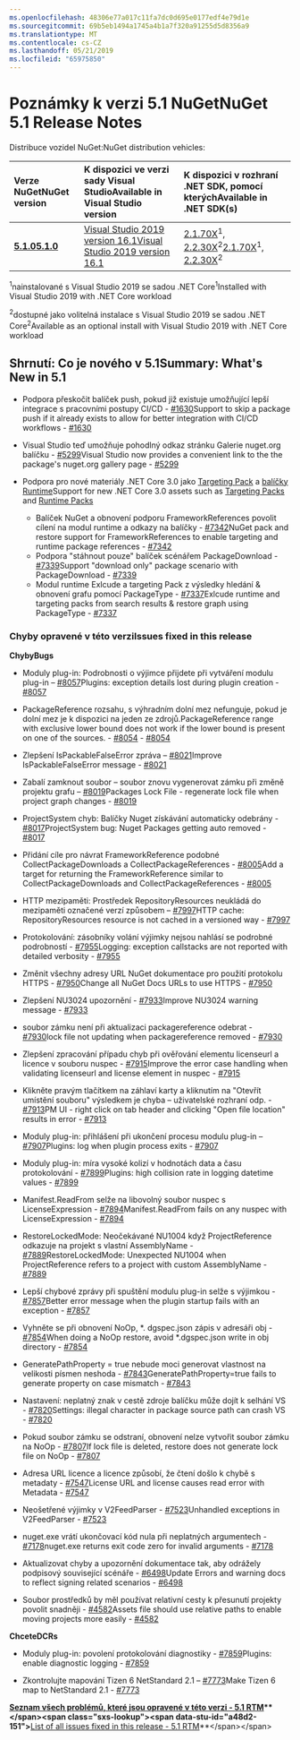 ```yaml
---
ms.openlocfilehash: 48306e77a017c11fa7dc0d695e0177edf4e79d1e
ms.sourcegitcommit: 69b5eb1494a1745a4b1a7f320a91255d5d8356a9
ms.translationtype: MT
ms.contentlocale: cs-CZ
ms.lasthandoff: 05/21/2019
ms.locfileid: "65975850"
---
```

# <a name="nuget-51-release-notes"></a><span data-ttu-id="a48d2-101">Poznámky k verzi 5.1 NuGet</span><span class="sxs-lookup"><span data-stu-id="a48d2-101">NuGet 5.1 Release Notes</span></span>

<span data-ttu-id="a48d2-102">Distribuce vozidel NuGet:</span><span class="sxs-lookup"><span data-stu-id="a48d2-102">NuGet distribution vehicles:</span></span>

| <span data-ttu-id="a48d2-103">Verze NuGet</span><span class="sxs-lookup"><span data-stu-id="a48d2-103">NuGet version</span></span> | <span data-ttu-id="a48d2-104">K dispozici ve verzi sady Visual Studio</span><span class="sxs-lookup"><span data-stu-id="a48d2-104">Available in Visual Studio version</span></span>| <span data-ttu-id="a48d2-105">K dispozici v rozhraní .NET SDK, pomocí kterých</span><span class="sxs-lookup"><span data-stu-id="a48d2-105">Available in .NET SDK(s)</span></span>|
|:---|:---|:---|
| [<span data-ttu-id="a48d2-106">**5.1.0**</span><span class="sxs-lookup"><span data-stu-id="a48d2-106">**5.1.0**</span></span>](https://nuget.org/downloads) | [<span data-ttu-id="a48d2-107">Visual Studio 2019 version 16.1</span><span class="sxs-lookup"><span data-stu-id="a48d2-107">Visual Studio 2019 version 16.1</span></span>](https://visualstudio.microsoft.com/downloads/) | <span data-ttu-id="a48d2-108">[2.1.70X](https://dotnet.microsoft.com/download/dotnet-core/2.1)<sup>1</sup>, [2.2.30X](https://dotnet.microsoft.com/download/dotnet-core/2.2)<sup>2</sup></span><span class="sxs-lookup"><span data-stu-id="a48d2-108">[2.1.70X](https://dotnet.microsoft.com/download/dotnet-core/2.1)<sup>1</sup>, [2.2.30X](https://dotnet.microsoft.com/download/dotnet-core/2.2)<sup>2</sup></span></span> |

<span data-ttu-id="a48d2-109"><sup>1</sup>nainstalované s Visual Studio 2019 se sadou .NET Core</span><span class="sxs-lookup"><span data-stu-id="a48d2-109"><sup>1</sup>Installed with Visual Studio 2019 with .NET Core workload</span></span> 

<span data-ttu-id="a48d2-110"><sup>2</sup>dostupné jako volitelná instalace s Visual Studio 2019 se sadou .NET Core</span><span class="sxs-lookup"><span data-stu-id="a48d2-110"><sup>2</sup>Available as an optional install with Visual Studio 2019 with .NET Core workload</span></span>

## <a name="summary-whats-new-in-51"></a><span data-ttu-id="a48d2-111">Shrnutí: Co je nového v 5.1</span><span class="sxs-lookup"><span data-stu-id="a48d2-111">Summary: What's New in 5.1</span></span>

* <span data-ttu-id="a48d2-112">Podpora přeskočit balíček push, pokud již existuje umožňující lepší integrace s pracovními postupy CI/CD - [#1630](https://github.com/NuGet/Home/issues/1630#issuecomment-483461100)</span><span class="sxs-lookup"><span data-stu-id="a48d2-112">Support to skip a package push if it already exists to allow for better integration with CI/CD workflows - [#1630](https://github.com/NuGet/Home/issues/1630#issuecomment-483461100)</span></span>

* <span data-ttu-id="a48d2-113">Visual Studio teď umožňuje pohodlný odkaz stránku Galerie nuget.org balíčku - [#5299](https://github.com/NuGet/Home/issues/5299#issuecomment-494458510)</span><span class="sxs-lookup"><span data-stu-id="a48d2-113">Visual Studio now provides a convenient link to the the package's nuget.org gallery page - [#5299](https://github.com/NuGet/Home/issues/5299#issuecomment-494458510)</span></span>

* <span data-ttu-id="a48d2-114">Podpora pro nové materiály .NET Core 3.0 jako [Targeting Pack](https://github.com/dotnet/cli/issues/10006) a [balíčky Runtime](https://github.com/dotnet/cli/issues/10007)</span><span class="sxs-lookup"><span data-stu-id="a48d2-114">Support for new .NET Core 3.0 assets such as [Targeting Packs](https://github.com/dotnet/cli/issues/10006) and [Runtime Packs](https://github.com/dotnet/cli/issues/10007)</span></span>
  * <span data-ttu-id="a48d2-115">Balíček NuGet a obnovení podporu FrameworkReferences povolit cílení na modul runtime a odkazy na balíčky - [#7342](https://github.com/NuGet/Home/issues/7342)</span><span class="sxs-lookup"><span data-stu-id="a48d2-115">NuGet pack and restore support for FrameworkReferences to enable targeting and runtime package references - [#7342](https://github.com/NuGet/Home/issues/7342)</span></span>
  * <span data-ttu-id="a48d2-116">Podpora "stáhnout pouze" balíček scénářem PackageDownload - [#7339](https://github.com/NuGet/Home/issues/7339)</span><span class="sxs-lookup"><span data-stu-id="a48d2-116">Support "download only" package scenario with PackageDownload - [#7339](https://github.com/NuGet/Home/issues/7339)</span></span>
  * <span data-ttu-id="a48d2-117">Modul runtime Exlcude a targeting Pack z výsledky hledání & obnovení grafu pomocí PackageType - [#7337](https://github.com/NuGet/Home/issues/7337)</span><span class="sxs-lookup"><span data-stu-id="a48d2-117">Exlcude runtime and targeting packs from search results & restore graph using PackageType - [#7337](https://github.com/NuGet/Home/issues/7337)</span></span>

### <a name="issues-fixed-in-this-release"></a><span data-ttu-id="a48d2-118">Chyby opravené v této verzi</span><span class="sxs-lookup"><span data-stu-id="a48d2-118">Issues fixed in this release</span></span>

<span data-ttu-id="a48d2-119">**Chyby**</span><span class="sxs-lookup"><span data-stu-id="a48d2-119">**Bugs**</span></span>

* <span data-ttu-id="a48d2-120">Moduly plug-in: Podrobnosti o výjimce přijdete při vytváření modulu plug-in – [#8057](https://github.com/NuGet/Home/issues/8057)</span><span class="sxs-lookup"><span data-stu-id="a48d2-120">Plugins:  exception details lost during plugin creation - [#8057](https://github.com/NuGet/Home/issues/8057)</span></span>

* <span data-ttu-id="a48d2-121">PackageReference rozsahu, s výhradním dolní mez nefunguje, pokud je dolní mez je k dispozici na jeden ze zdrojů.</span><span class="sxs-lookup"><span data-stu-id="a48d2-121">PackageReference range with exclusive lower bound does not work if the lower bound is present on one of the sources.</span></span><span data-ttu-id="a48d2-122"> - [#8054](https://github.com/NuGet/Home/issues/8054)</span><span class="sxs-lookup"><span data-stu-id="a48d2-122"> - [#8054](https://github.com/NuGet/Home/issues/8054)</span></span>

* <span data-ttu-id="a48d2-123">Zlepšení IsPackableFalseError zpráva – [#8021](https://github.com/NuGet/Home/issues/8021)</span><span class="sxs-lookup"><span data-stu-id="a48d2-123">Improve IsPackableFalseError message - [#8021](https://github.com/NuGet/Home/issues/8021)</span></span>

* <span data-ttu-id="a48d2-124">Zabalí zamknout soubor – soubor znovu vygenerovat zámku při změně projektu grafu – [#8019](https://github.com/NuGet/Home/issues/8019)</span><span class="sxs-lookup"><span data-stu-id="a48d2-124">Packages Lock File - regenerate lock file when project graph changes - [#8019](https://github.com/NuGet/Home/issues/8019)</span></span>

* <span data-ttu-id="a48d2-125">ProjectSystem chyb: Balíčky Nuget získávání automaticky odebrány - [#8017](https://github.com/NuGet/Home/issues/8017)</span><span class="sxs-lookup"><span data-stu-id="a48d2-125">ProjectSystem bug: Nuget Packages getting auto removed - [#8017](https://github.com/NuGet/Home/issues/8017)</span></span>

* <span data-ttu-id="a48d2-126">Přidání cíle pro návrat FrameworkReference podobné CollectPackageDownloads a CollectPackageReferences - [#8005](https://github.com/NuGet/Home/issues/8005)</span><span class="sxs-lookup"><span data-stu-id="a48d2-126">Add a target for returning the FrameworkReference similar to CollectPackageDownloads and CollectPackageReferences - [#8005](https://github.com/NuGet/Home/issues/8005)</span></span>

* <span data-ttu-id="a48d2-127">HTTP mezipaměti:  Prostředek RepositoryResources neukládá do mezipaměti označené verzí způsobem – [#7997](https://github.com/NuGet/Home/issues/7997)</span><span class="sxs-lookup"><span data-stu-id="a48d2-127">HTTP cache:  RepositoryResources resource is not cached in a versioned way - [#7997](https://github.com/NuGet/Home/issues/7997)</span></span>

* <span data-ttu-id="a48d2-128">Protokolování: zásobníky volání výjimky nejsou nahlásí se podrobné podrobností - [#7955](https://github.com/NuGet/Home/issues/7955)</span><span class="sxs-lookup"><span data-stu-id="a48d2-128">Logging:  exception callstacks are not reported with detailed verbosity - [#7955](https://github.com/NuGet/Home/issues/7955)</span></span>

* <span data-ttu-id="a48d2-129">Změnit všechny adresy URL NuGet dokumentace pro použití protokolu HTTPS - [#7950](https://github.com/NuGet/Home/issues/7950)</span><span class="sxs-lookup"><span data-stu-id="a48d2-129">Change all NuGet Docs URLs to use HTTPS - [#7950](https://github.com/NuGet/Home/issues/7950)</span></span>

* <span data-ttu-id="a48d2-130">Zlepšení NU3024 upozornění - [#7933](https://github.com/NuGet/Home/issues/7933)</span><span class="sxs-lookup"><span data-stu-id="a48d2-130">Improve NU3024 warning message - [#7933](https://github.com/NuGet/Home/issues/7933)</span></span>

* <span data-ttu-id="a48d2-131">soubor zámku není při aktualizaci packagereference odebrat - [#7930](https://github.com/NuGet/Home/issues/7930)</span><span class="sxs-lookup"><span data-stu-id="a48d2-131">lock file not updating when packagereference removed - [#7930](https://github.com/NuGet/Home/issues/7930)</span></span>

* <span data-ttu-id="a48d2-132">Zlepšení zpracování případu chyb při ověřování elementu licenseurl a licence v souboru nuspec - [#7915](https://github.com/NuGet/Home/issues/7915)</span><span class="sxs-lookup"><span data-stu-id="a48d2-132">Improve the error case handling when validating licenseurl and license element in nuspec - [#7915](https://github.com/NuGet/Home/issues/7915)</span></span>

* <span data-ttu-id="a48d2-133">Klikněte pravým tlačítkem na záhlaví karty a kliknutím na "Otevřít umístění souboru" výsledkem je chyba – uživatelské rozhraní odp. - [#7913](https://github.com/NuGet/Home/issues/7913)</span><span class="sxs-lookup"><span data-stu-id="a48d2-133">PM UI - right click on tab header and clicking "Open file location" results in error - [#7913](https://github.com/NuGet/Home/issues/7913)</span></span>

* <span data-ttu-id="a48d2-134">Moduly plug-in: přihlášení při ukončení procesu modulu plug-in – [#7907](https://github.com/NuGet/Home/issues/7907)</span><span class="sxs-lookup"><span data-stu-id="a48d2-134">Plugins:  log when plugin process exits - [#7907](https://github.com/NuGet/Home/issues/7907)</span></span>

* <span data-ttu-id="a48d2-135">Moduly plug-in: míra vysoké kolizí v hodnotách data a času protokolování - [#7899](https://github.com/NuGet/Home/issues/7899)</span><span class="sxs-lookup"><span data-stu-id="a48d2-135">Plugins:  high collision rate in logging datetime values - [#7899](https://github.com/NuGet/Home/issues/7899)</span></span>

* <span data-ttu-id="a48d2-136">Manifest.ReadFrom selže na libovolný soubor nuspec s LicenseExpression - [#7894](https://github.com/NuGet/Home/issues/7894)</span><span class="sxs-lookup"><span data-stu-id="a48d2-136">Manifest.ReadFrom fails on any nuspec with LicenseExpression - [#7894](https://github.com/NuGet/Home/issues/7894)</span></span>

* <span data-ttu-id="a48d2-137">RestoreLockedMode: Neočekávané NU1004 když ProjectReference odkazuje na projekt s vlastní AssemblyName - [#7889](https://github.com/NuGet/Home/issues/7889)</span><span class="sxs-lookup"><span data-stu-id="a48d2-137">RestoreLockedMode: Unexpected NU1004 when ProjectReference refers to a project with custom AssemblyName - [#7889](https://github.com/NuGet/Home/issues/7889)</span></span>

* <span data-ttu-id="a48d2-138">Lepší chybové zprávy při spuštění modulu plug-in selže s výjimkou - [#7857](https://github.com/NuGet/Home/issues/7857)</span><span class="sxs-lookup"><span data-stu-id="a48d2-138">Better error message when the plugin startup fails with an exception - [#7857](https://github.com/NuGet/Home/issues/7857)</span></span>

* <span data-ttu-id="a48d2-139">Vyhněte se při obnovení NoOp, \*. dgspec.json zápis v adresáři obj - [#7854](https://github.com/NuGet/Home/issues/7854)</span><span class="sxs-lookup"><span data-stu-id="a48d2-139">When doing a NoOp restore, avoid \*.dgspec.json write in obj directory - [#7854](https://github.com/NuGet/Home/issues/7854)</span></span>

* <span data-ttu-id="a48d2-140">GeneratePathProperty = true nebude moci generovat vlastnost na velikosti písmen neshoda - [#7843](https://github.com/NuGet/Home/issues/7843)</span><span class="sxs-lookup"><span data-stu-id="a48d2-140">GeneratePathProperty=true fails to generate property on case mismatch - [#7843](https://github.com/NuGet/Home/issues/7843)</span></span>

* <span data-ttu-id="a48d2-141">Nastavení: neplatný znak v cestě zdroje balíčku může dojít k selhání VS - [#7820](https://github.com/NuGet/Home/issues/7820)</span><span class="sxs-lookup"><span data-stu-id="a48d2-141">Settings:  illegal character in package source path can crash VS - [#7820](https://github.com/NuGet/Home/issues/7820)</span></span>

* <span data-ttu-id="a48d2-142">Pokud soubor zámku se odstraní, obnovení nelze vytvořit soubor zámku na NoOp - [#7807](https://github.com/NuGet/Home/issues/7807)</span><span class="sxs-lookup"><span data-stu-id="a48d2-142">If lock file is deleted, restore does not generate lock file on NoOp  - [#7807](https://github.com/NuGet/Home/issues/7807)</span></span>

* <span data-ttu-id="a48d2-143">Adresa URL licence a licence způsobí, že čtení došlo k chybě s metadaty - [#7547](https://github.com/NuGet/Home/issues/7547)</span><span class="sxs-lookup"><span data-stu-id="a48d2-143">License URL and license causes read error with Metadata - [#7547](https://github.com/NuGet/Home/issues/7547)</span></span>

* <span data-ttu-id="a48d2-144">Neošetřené výjimky v V2FeedParser - [#7523](https://github.com/NuGet/Home/issues/7523)</span><span class="sxs-lookup"><span data-stu-id="a48d2-144">Unhandled exceptions in V2FeedParser - [#7523](https://github.com/NuGet/Home/issues/7523)</span></span>

* <span data-ttu-id="a48d2-145">nuget.exe vrátí ukončovací kód nula při neplatných argumentech - [#7178](https://github.com/NuGet/Home/issues/7178)</span><span class="sxs-lookup"><span data-stu-id="a48d2-145">nuget.exe returns exit code zero for invalid arguments - [#7178](https://github.com/NuGet/Home/issues/7178)</span></span>

* <span data-ttu-id="a48d2-146">Aktualizovat chyby a upozornění dokumentace tak, aby odrážely podpisový související scénáře - [#6498](https://github.com/NuGet/Home/issues/6498)</span><span class="sxs-lookup"><span data-stu-id="a48d2-146">Update Errors and warning docs to reflect signing related scenarios - [#6498](https://github.com/NuGet/Home/issues/6498)</span></span>

* <span data-ttu-id="a48d2-147">Soubor prostředků by měl používat relativní cesty k přesunutí projekty povolit snadněji - [#4582](https://github.com/NuGet/Home/issues/4582)</span><span class="sxs-lookup"><span data-stu-id="a48d2-147">Assets file should use relative paths to enable moving projects more easily - [#4582](https://github.com/NuGet/Home/issues/4582)</span></span>

<span data-ttu-id="a48d2-148">**Chcete**</span><span class="sxs-lookup"><span data-stu-id="a48d2-148">**DCRs**</span></span>

* <span data-ttu-id="a48d2-149">Moduly plug-in: povolení protokolování diagnostiky - [#7859](https://github.com/NuGet/Home/issues/7859)</span><span class="sxs-lookup"><span data-stu-id="a48d2-149">Plugins:  enable diagnostic logging - [#7859](https://github.com/NuGet/Home/issues/7859)</span></span>

* <span data-ttu-id="a48d2-150">Zkontrolujte mapování Tizen 6 NetStandard 2.1 – [#7773](https://github.com/NuGet/Home/issues/7773)</span><span class="sxs-lookup"><span data-stu-id="a48d2-150">Make Tizen 6 map to NetStandard 2.1 - [#7773](https://github.com/NuGet/Home/issues/7773)</span></span>

<span data-ttu-id="a48d2-151">**[Seznam všech problémů, které jsou opravené v této verzi - 5.1 RTM](https://github.com/nuget/home/issues?q=is%3Aissue+is%3Aclosed+milestone%3A%225.1")**</span><span class="sxs-lookup"><span data-stu-id="a48d2-151">**[List of all issues fixed in this release - 5.1 RTM](https://github.com/nuget/home/issues?q=is%3Aissue+is%3Aclosed+milestone%3A%225.1")**</span></span>
